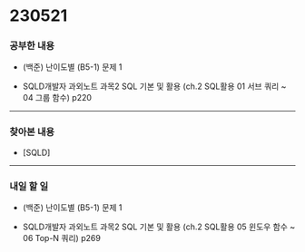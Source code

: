 # 230521

### 공부한 내용

- (백준) 난이도별 (B5-1) 문제 1

- SQLD개발자 과외노트 과목2 SQL 기본 및 활용 (ch.2 SQL활용 01 서브 쿼리 ~ 04 그룹 함수) p220

---

### 찾아본 내용

- [SQLD]

---

### 내일 할 일

- (백준) 난이도별 (B5-1) 문제 1

- SQLD개발자 과외노트 과목2 SQL 기본 및 활용 (ch.2 SQL활용 05 윈도우 함수 ~ 06 Top-N 쿼리) p269
